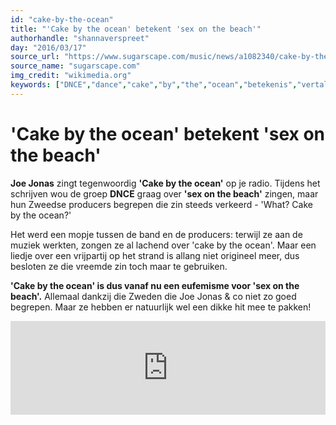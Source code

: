 ```yaml
---
id: "cake-by-the-ocean"
title: "'Cake by the ocean' betekent 'sex on the beach'"
authorhandle: "shannaverspreet"
day: "2016/03/17"
source_url: "https://www.sugarscape.com/music/news/a1082340/cake-by-the-ocean-joe-jonas/"
source_name: "sugarscape.com"
img_credit: "wikimedia.org"
keywords: ["DNCE","dance","cake","by","the","ocean","betekenis","vertaling","sex","on","beach","joe","jonas","betekent","wat"]
---
```

# 'Cake by the ocean' betekent 'sex on the beach'
**Joe Jonas** zingt tegenwoordig **'Cake by the ocean'** op je radio. Tijdens het schrijven wou de groep **DNCE** graag over **'sex on the beach'** zingen, maar hun Zweedse producers begrepen die zin steeds verkeerd - 'What? Cake by the ocean?'

Het werd een mopje tussen de band en de producers: terwijl ze aan de muziek werkten, zongen ze al lachend over 'cake by the ocean'. Maar een liedje over een vrijpartij op het strand is allang niet origineel meer, dus besloten ze die vreemde zin toch maar te gebruiken.

**'Cake by the ocean' is dus vanaf nu een eufemisme voor 'sex on the beach'.** Allemaal dankzij die Zweden die Joe Jonas & co niet zo goed begrepen. Maar ze hebben er natuurlijk wel een dikke hit mee te pakken!

<iframe width="100%" src="https://www.youtube.com/embed/vWaRiD5ym74" frameborder="0" allowfullscreen></iframe>